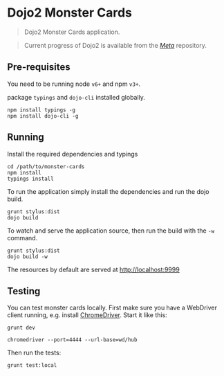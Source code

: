 # Dojo2 Monster Cards

> Dojo2 Monster Cards application.

> Current progress of Dojo2 is available from the _[Meta](https://github.com/dojo/meta)_ repository.

## Pre-requisites

You need to be running node `v6+` and npm `v3+`.

package `typings` and `dojo-cli` installed globally.

```shell
npm install typings -g
npm install dojo-cli -g
```

## Running

Install the required dependencies and typings

```
cd /path/to/monster-cards
npm install
typings install
```

To run the application simply install the dependencies and run the dojo build.

```
grunt stylus:dist
dojo build
```

To watch and serve the application source, then run the build with the `-w` command.

```
grunt stylus:dist
dojo build -w
```

The resources by default are served at [http://localhost:9999](http://localhost:9999)


## Testing

You can test monster cards locally. First make sure you have a WebDriver client running, e.g. install [ChromeDriver](https://sites.google.com/a/chromium.org/chromedriver/home). Start it like this:

```shell
grunt dev
```

```shell
chromedriver --port=4444 --url-base=wd/hub
```

Then run the tests:

```shell
grunt test:local
```